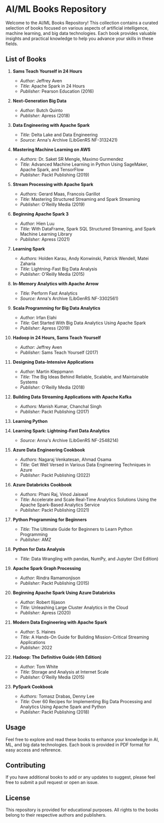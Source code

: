 # AI/ML Books Repository

Welcome to the AI/ML Books Repository! This collection contains a curated selection of books focused on various aspects of artificial intelligence, machine learning, and big data technologies. Each book provides valuable insights and practical knowledge to help you advance your skills in these fields.

## List of Books

1. **Sams Teach Yourself in 24 Hours**
   - *Author:* Jeffrey Aven
   - *Title:* Apache Spark in 24 Hours
   - *Publisher:* Pearson Education (2016)

2. **Next-Generation Big Data**
   - *Author:* Butch Quinto
   - *Publisher:* Apress (2018)

3. **Data Engineering with Apache Spark**
   - *Title:* Delta Lake and Data Engineering
   - *Source:* Anna's Archive (LibGenRS NF-3132421)

4. **Mastering Machine Learning on AWS**
   - *Authors:* Dr. Saket SR Mengle, Maximo Gurmendez
   - *Title:* Advanced Machine Learning in Python Using SageMaker, Apache Spark, and TensorFlow
   - *Publisher:* Packt Publishing (2019)

5. **Stream Processing with Apache Spark**
   - *Authors:* Gerard Maas, Francois Garillot
   - *Title:* Mastering Structured Streaming and Spark Streaming
   - *Publisher:* O'Reilly Media (2019)

6. **Beginning Apache Spark 3**
   - *Author:* Hien Luu
   - *Title:* With DataFrame, Spark SQL Structured Streaming, and Spark Machine Learning Library
   - *Publisher:* Apress (2021)

7. **Learning Spark**
   - *Authors:* Holden Karau, Andy Konwinski, Patrick Wendell, Matei Zaharia
   - *Title:* Lightning-Fast Big Data Analysis
   - *Publisher:* O'Reilly Media (2015)

8. **In-Memory Analytics with Apache Arrow**
   - *Title:* Perform Fast Analytics
   - *Source:* Anna's Archive (LibGenRS NF-3302561)

9. **Scala Programming for Big Data Analytics**
   - *Author:* Irfan Elahi
   - *Title:* Get Started With Big Data Analytics Using Apache Spark
   - *Publisher:* Apress (2019)

10. **Hadoop in 24 Hours, Sams Teach Yourself**
    - *Author:* Jeffrey Aven
    - *Publisher:* Sams Teach Yourself (2017)

11. **Designing Data-Intensive Applications**
    - *Author:* Martin Kleppmann
    - *Title:* The Big Ideas Behind Reliable, Scalable, and Maintainable Systems
    - *Publisher:* O'Reilly Media (2018)

12. **Building Data Streaming Applications with Apache Kafka**
    - *Authors:* Manish Kumar, Chanchal Singh
    - *Publisher:* Packt Publishing (2017)

13. **Learning Python**

14. **Learning Spark: Lightning-Fast Data Analytics**
    - *Source:* Anna's Archive (LibGenRS NF-2548214)

15. **Azure Data Engineering Cookbook**
    - *Authors:* Nagaraj Venkatesan, Ahmad Osama
    - *Title:* Get Well Versed in Various Data Engineering Techniques in Azure
    - *Publisher:* Packt Publishing (2022)

16. **Azure Databricks Cookbook**
    - *Authors:* Phani Raj, Vinod Jaiswal
    - *Title:* Accelerate and Scale Real-Time Analytics Solutions Using the Apache Spark-Based Analytics Service
    - *Publisher:* Packt Publishing (2021)

17. **Python Programming for Beginners**
    - *Title:* The Ultimate Guide for Beginners to Learn Python Programming
    - *Publisher:* AMZ

18. **Python for Data Analysis**
    - *Title:* Data Wrangling with pandas, NumPy, and Jupyter (3rd Edition)

19. **Apache Spark Graph Processing**
    - *Author:* Rindra Ramamonjison
    - *Publisher:* Packt Publishing (2015)

20. **Beginning Apache Spark Using Azure Databricks**
    - *Author:* Robert Ilijason
    - *Title:* Unleashing Large Cluster Analytics in the Cloud
    - *Publisher:* Apress (2020)

21. **Modern Data Engineering with Apache Spark**
    - *Author:* S. Haines
    - *Title:* A Hands-On Guide for Building Mission-Critical Streaming Applications
    - *Publisher:* 2022

22. **Hadoop: The Definitive Guide (4th Edition)**
    - *Author:* Tom White
    - *Title:* Storage and Analysis at Internet Scale
    - *Publisher:* O'Reilly Media (2015)

23. **PySpark Cookbook**
    - *Authors:* Tomasz Drabas, Denny Lee
    - *Title:* Over 60 Recipes for Implementing Big Data Processing and Analytics Using Apache Spark and Python
    - *Publisher:* Packt Publishing (2018)

## Usage

Feel free to explore and read these books to enhance your knowledge in AI, ML, and big data technologies. Each book is provided in PDF format for easy access and reference.

## Contributing

If you have additional books to add or any updates to suggest, please feel free to submit a pull request or open an issue.

## License

This repository is provided for educational purposes. All rights to the books belong to their respective authors and publishers.
